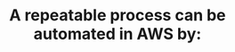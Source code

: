 ---
layout: answer
title: "A repeatable process can be automated in AWS by:"
blurb: "<p>Anything that can be configured in the AWS Management Console can be run programmatically by using a script and running that script in the AWS CLI (Comm"
quid: 254
---
